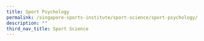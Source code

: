 ```yaml
---
title: Sport Psychology
permalink: /singapore-sports-institute/sport-science/sport-psychology/
description: ""
third_nav_title: Sport Science
---
```

